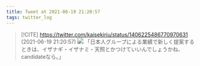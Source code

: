 ```yaml
---
title: Tweet at 2021-06-19 21:20:57
tags: twitter_log
---
```


> [!CITE] https://twitter.com/kaisekiriu/status/1406225486770970631 (2021-06-19 21:20:57)
> ![](https://twitter.com/kaisekiriu/status/1406225486770970631)
> 「日本人グループによる業績で新しく提案するときは、イザナギ・イザナミ・天照とかつけていいんでしょうかね、candidateなら。」
